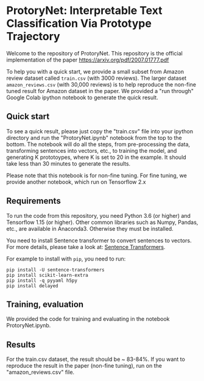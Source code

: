 # ProtoryNet: Interpretable Text Classification Via Prototype Trajectory

Welcome to the repository of ProtoryNet. This repository is the official implementation of the paper https://arxiv.org/pdf/2007.01777.pdf

To help you with a quick start, we provide a small subset from Amazon review dataset called ```train.csv``` (with 3000 reviews). The larger dataset ```amazon_reviews.csv``` (with 30,000 reviews) is to help reproduce the non-fine tuned result for Amazon dataset in the paper. We provided a "run through" Google Colab ipython notebook to generate the quick result.

## Quick start
To see a quick result, please just copy the "train.csv" file into your ipython directory and run the "ProtoryNet.ipynb" notebook from the top to the bottom. The notebook will do all the steps, from pre-processing the data, transforming sentences into vectors, etc., to training the model, and generating K prototoypes, where K is set to 20 in the example. It should take less than 30 minutes to generate the results.

Please note that this notebook is for non-fine tuning. For fine tuning, we provide another notebook, which run on Tensorflow 2.x

## Requirements

To run the code from this repository, you need Python 3.6 (or higher) and Tensorflow 1.15 (or higher). Other common libraries such as Numpy, Pandas, etc., are available in Anaconda3. Otherwise they must be installed. 

You need to install Sentence transformer to convert sentences to vectors. For more details, please take a look at: [Sentence Transformers](https://github.com/UKPLab/sentence-transformers). 

For example to install with ``` pip ```, you need to run:

  ```
  pip install -U sentence-transformers
  pip install scikit-learn-extra
  pip install -q pyyaml h5py
  pip install delayed
  ```

## Training, evaluation 

We provided the code for training and evaluating in the notebook ProtoryNet.ipynb.

## Results

For the train.csv dataset, the result should be ~ 83-84%. If you want to reproduce the result in the paper (non-fine tuning), run on the "amazon_reviews.csv" file.




